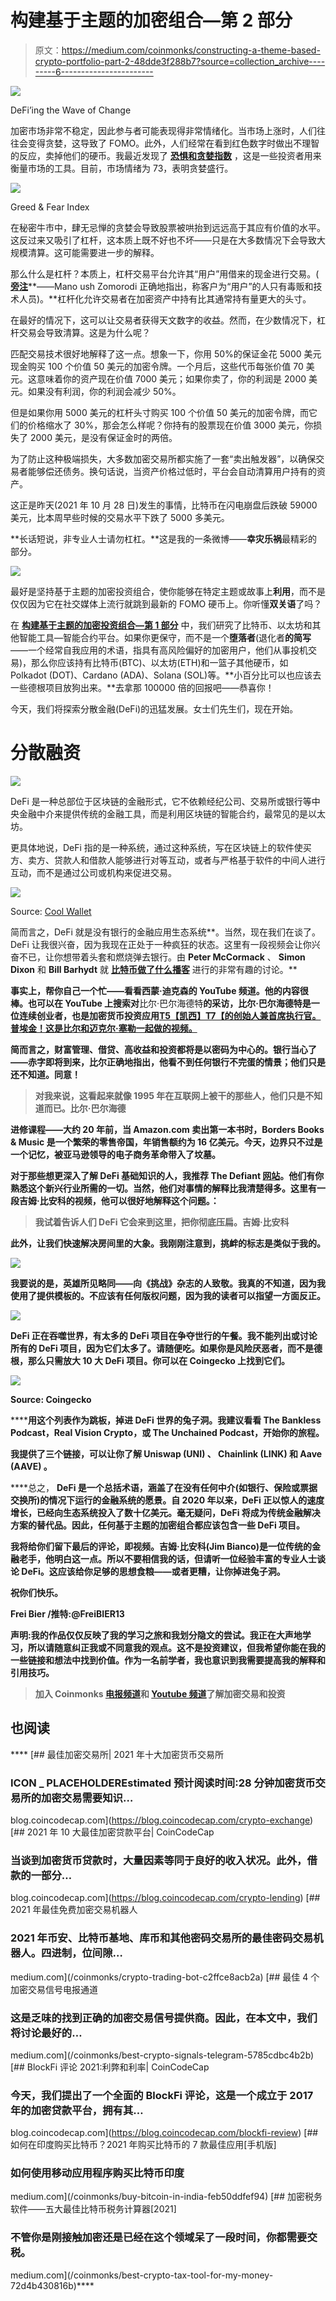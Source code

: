 # 构建基于主题的加密组合—第 2 部分

> 原文：<https://medium.com/coinmonks/constructing-a-theme-based-crypto-portfolio-part-2-48dde3f288b7?source=collection_archive---------6----------------------->

![](img/36f2dea0bfcce9fb0fc52382cfd5a2e1.png)

DeFi’ing the Wave of Change

加密市场非常不稳定，因此参与者可能表现得非常情绪化。当市场上涨时，人们往往会变得贪婪，这导致了 FOMO。此外，人们经常在看到红色数字时做出不理智的反应，卖掉他们的硬币。我最近发现了 [**恐惧和贪婪指数**](https://alternative.me/crypto/fear-and-greed-index/) ，这是一些投资者用来衡量市场的工具。目前，市场情绪为 73，表明贪婪盛行。

![](img/86ac97abbbb1759d5d892576fbb460f4.png)

Greed & Fear Index

在秘密牛市中，肆无忌惮的贪婪会导致股票被哄抬到远远高于其应有价值的水平。这反过来又吸引了杠杆，这本质上既不好也不坏——只是在大多数情况下会导致大规模清算。这可能需要进一步的解释。

那么什么是杠杆？本质上，杠杆交易平台允许其“用户”用借来的现金进行交易。( [**旁注**](https://www.ted.com/talks/manoush_zomorodi_how_boredom_can_lead_to_your_most_brilliant_ideas/transcript?language=en)**——Mano ush Zomorodi 正确地指出，称客户为“用户”的人只有毒贩和技术人员)。**杠杆化允许交易者在加密资产中持有比其通常持有量更大的头寸。

在最好的情况下，这可以让交易者获得天文数字的收益。然而，在少数情况下，杠杆交易会导致清算。这是为什么呢？

匹配交易技术很好地解释了这一点。想象一下，你用 50%的保证金花 5000 美元现金购买 100 个价值 50 美元的加密令牌。一个月后，这些代币每张价值 70 美元。这意味着你的资产现在价值 7000 美元；如果你卖了，你的利润是 2000 美元。如果没有利润，你的利润会减少 50%。

但是如果你用 5000 美元的杠杆头寸购买 100 个价值 50 美元的加密令牌，而它们的价格缩水了 30%，那会怎么样呢？你持有的股票现在价值 3000 美元，你损失了 2000 美元，是没有保证金时的两倍。

为了防止这种极端损失，大多数加密交易所都实施了一套“卖出触发器”，以确保交易者能够偿还债务。换句话说，当资产价格过低时，平台会自动清算用户持有的资产。

这正是昨天(2021 年 10 月 28 日)发生的事情，比特币在闪电崩盘后跌破 59000 美元，比本周早些时候的交易水平下跌了 5000 多美元。

**长话短说，非专业人士请勿杠杠。**这是我的一条微博——**幸灾乐祸**最精彩的部分。

![](img/3ca292198540c6d5f9ed03deb7c0e344.png)

最好是坚持基于主题的加密投资组合，使你能够在特定主题或故事上**利用**，而不是仅仅因为它在社交媒体上流行就跳到最新的 FOMO 硬币上。你听懂**双关语**了吗？

在 [**构建基于主题的加密投资组合—第 1 部分**](https://freibier.medium.com/constructing-a-theme-based-crypto-portfolio-part-1-a2c76de1cc54) 中，我们研究了比特币、以太坊和其他智能工具—智能合约平台。如果你更保守，而不是一个**堕落者**(退化者**的简写**——一个经常自我应用的术语，指具有高风险偏好的加密用户，他们从事投机交易)，那么你应该持有比特币(BTC)、以太坊(ETH)和一篮子其他硬币，如 Polkadot (DOT)、Cardano (ADA)、Solana (SOL)等。**小百分比可以也应该去一些德根项目放狗出来。**去拿那 100000 倍的回报吧——恭喜你！

今天，我们将探索分散金融(DeFi)的迅猛发展。女士们先生们，现在开始。

# 分散融资

![](img/608350ee5dd9aea51f33afc92b743739.png)

DeFi 是一种总部位于区块链的金融形式，它不依赖经纪公司、交易所或银行等中央金融中介来提供传统的金融工具，而是利用区块链的智能合约，最常见的是以太坊。

更具体地说，DeFi 指的是一种系统，通过这种系统，写在区块链上的软件使买方、卖方、贷款人和借款人能够进行对等互动，或者与严格基于软件的中间人进行互动，而不是通过公司或机构来促进交易。

![](img/16ee5797f1a79a7ec5657a8bc43fd935.png)

Source: [Cool Wallet](https://www.coolwallet.io/what-is-defi-guide-to-decentralized-finance/)

简而言之，DeFi 就是没有银行的金融应用生态系统**。当然，现在我们在谈了。DeFi 让我很兴奋，因为我现在正处于一种疯狂的状态。这里有一段视频会让你兴奋不已，让你想带着头套和燃烧弹去银行。由 **Peter McCormack** 、 **Simon Dixon** 和 **Bill Barhydt** 就 [**比特币做了什么播客**](https://www.whatbitcoindid.com/) 进行的非常有趣的讨论。**

**事实上，帮你自己一个忙——看看西蒙·迪克森的 YouTube 频道。他的内容很棒。也可以在 YouTube 上搜索对**比尔·巴尔海德特**的采访，比尔·巴尔海德特是一位连续创业者，也是加密货币投资应用[T5【凯西】T7【的创始人兼首席执行官。普埃金！这是比尔和迈克尔·塞勒一起做的视频。](https://www.abra.com/)**

**简而言之，财富管理、借贷、高收益和投资都将是以密码为中心的。银行当心了——赤字即将到来，比尔正确地指出，他看不到任何银行不完蛋的情景；他们只是还不知道。同意！**

> **对我来说，这看起来就像 1995 年在互联网上被干的那些人，他们只是不知道而已。**比尔·巴尔海德****

**进修课程——大约 20 年前，当 Amazon.com 卖出第一本书时，Borders Books & Music 是一个繁荣的零售帝国，年销售额约为 16 亿美元。今天，边界只不过是一个记忆，被亚马逊领导的电子商务革命带入了坟墓。**

**对于那些想更深入了解 DeFi 基础知识的人，我推荐 **The Defiant** [网站](https://thedefiant.io/defi-101/)。他们有你熟悉这个新兴行业所需的一切。当然，他们对事情的解释比我清楚得多。这里有一段吉姆·比安科的视频，他可以很好地解释这个问题。：**

> **我试着告诉人们 DeFi 它会来到这里，把你彻底压扁。吉姆·比安科**

**此外，让我们快速解决房间里的大象。我刚刚注意到，挑衅的标志是类似于我的。**

**![](img/9b8dcc6efd2eacd3cd3bbaa93d22d7b7.png)**

**我要说的是，英雄所见略同——向《挑战》杂志的人致敬。我真的不知道，因为我使用了提供模板的[](https://www.canva.com/)****。不应该有任何版权问题，因为我的读者可以指望一方面反正。******

******![](img/7c433c8c96f8c68ba7aae7471352c3bd.png)******

******DeFi 正在吞噬世界，有太多的 DeFi 项目在争夺世行的午餐。我不能列出或讨论所有的 DeFi 项目，因为它们太多了。请随便吃。如果你是风险厌恶者，而不是德根，那么只需放大 10 大 DeFi 项目。你可以在 Coingecko 上找到它们。******

******![](img/e83cea4f14b9e59097be996e9d657257.png)******

******Source: Coingecko******

******用这个列表作为跳板，掉进 DeFi 世界的兔子洞。我建议看看 **The Bankless Podcast，Real Vision Crypto，或 The Unchained Podcast，**开始你的旅程。******

****我提供了三个链接，可以让你了解 **Uniswap (UNI)** 、 **Chainlink (LINK)** 和 **Aave (AAVE)** 。****

****总之， **DeFi 是一个总括术语，涵盖了在没有任何中介(如银行、保险或票据交换所)的情况下运行的金融系统的愿景。**自 2020 年以来，DeFi 正以惊人的速度增长，已经向生态系统投入了数十亿美元。**毫无疑问，DeFi 将成为传统金融解决方案的替代品。因此，任何基于主题的加密组合都应该包含一些 DeFi 项目。******

****我将给你们留下最后的评论，即视频。吉姆·比安科(Jim Bianco)是一位传统的金融老手，他明白这一点。**所以不要相信我的话，但请听一位经验丰富的专业人士谈论 DeFi。这应该给你足够的思想食粮——或者更糟，让你掉进兔子洞。******

****祝你们快乐。****

****Frei Bier /推特:@FreiBIER13****

****声明:我的作品仅仅反映了我的学习之旅和我划分隐文的尝试。我正在大声地学习，所以请随意纠正我或不同意我的观点。这不是投资建议，但我希望你能在我的一些链接和想法中找到价值。作为一名前学者，我也意识到我需要提高我的解释和引用技巧。****

> ****加入 Coinmonks [电报频道](https://t.me/coincodecap)和 [Youtube 频道](https://www.youtube.com/c/coinmonks/videos)了解加密交易和投资****

## ****也阅读****

****[](https://blog.coincodecap.com/crypto-exchange) [## 最佳加密交易所| 2021 年十大加密货币交易所

### ICON _ PLACEHOLDEREstimated 预计阅读时间:28 分钟加密货币交易所的加密交易需要知识…

blog.coincodecap.com](https://blog.coincodecap.com/crypto-exchange) [](https://blog.coincodecap.com/crypto-lending) [## 2021 年 10 大最佳加密贷款平台| CoinCodeCap

### 当谈到加密货币贷款时，大量因素等同于良好的收入状况。此外，借款的一部分…

blog.coincodecap.com](https://blog.coincodecap.com/crypto-lending) [](/coinmonks/crypto-trading-bot-c2ffce8acb2a) [## 2021 年最佳免费加密交易机器人

### 2021 年币安、比特币基地、库币和其他密码交易所的最佳密码交易机器人。四进制，位间隙…

medium.com](/coinmonks/crypto-trading-bot-c2ffce8acb2a) [](/coinmonks/best-crypto-signals-telegram-5785cdbc4b2b) [## 最佳 4 个加密交易信号电报通道

### 这是乏味的找到正确的加密交易信号提供商。因此，在本文中，我们将讨论最好的…

medium.com](/coinmonks/best-crypto-signals-telegram-5785cdbc4b2b) [](https://blog.coincodecap.com/blockfi-review) [## BlockFi 评论 2021:利弊和利率| CoinCodeCap

### 今天，我们提出了一个全面的 BlockFi 评论，这是一个成立于 2017 年的加密贷款平台，拥有其…

blog.coincodecap.com](https://blog.coincodecap.com/blockfi-review) [](/coinmonks/buy-bitcoin-in-india-feb50ddfef94) [## 如何在印度购买比特币？2021 年购买比特币的 7 款最佳应用[手机版]

### 如何使用移动应用程序购买比特币印度

medium.com](/coinmonks/buy-bitcoin-in-india-feb50ddfef94) [](/coinmonks/best-crypto-tax-tool-for-my-money-72d4b430816b) [## 加密税务软件——五大最佳比特币税务计算器[2021]

### 不管你是刚接触加密还是已经在这个领域呆了一段时间，你都需要交税。

medium.com](/coinmonks/best-crypto-tax-tool-for-my-money-72d4b430816b)****